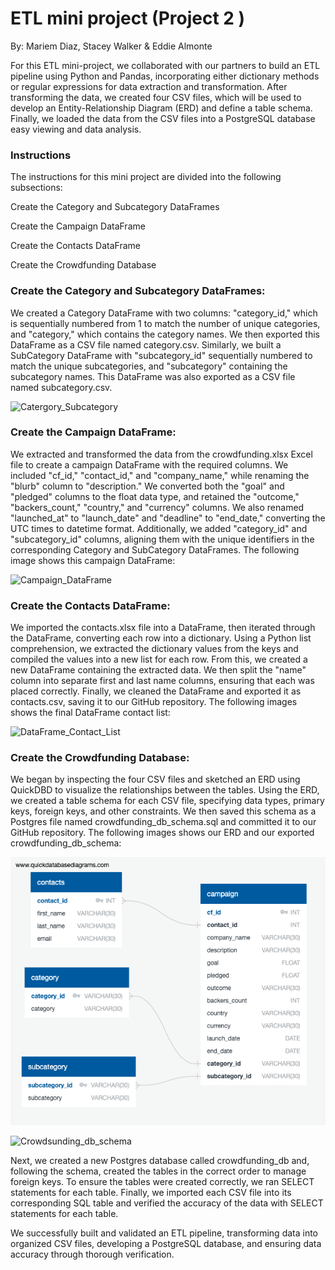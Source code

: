 # ETL mini project (Project 2 )
By: Mariem Diaz, Stacey Walker & Eddie Almonte

For this ETL mini-project, we collaborated with our partners to build an ETL pipeline using Python and Pandas, incorporating either dictionary methods or regular expressions for data extraction and transformation. After transforming the data, we created four CSV files, which will be used to develop an Entity-Relationship Diagram (ERD) and define a table schema. Finally, we loaded the data from the CSV files into a PostgreSQL database easy viewing and data analysis.

### Instructions

The instructions for this mini project are divided into the following subsections:

Create the Category and Subcategory DataFrames

Create the Campaign DataFrame

Create the Contacts DataFrame

Create the Crowdfunding Database

### Create the Category and Subcategory DataFrames:

We created a Category DataFrame with two columns: "category_id," which is sequentially numbered from 1 to match the number of unique categories, and "category," which contains the category names. We then exported this DataFrame as a CSV file named category.csv. Similarly, we built a SubCategory DataFrame with "subcategory_id" sequentially numbered to match the unique subcategories, and "subcategory" containing the subcategory names. This DataFrame was also exported as a CSV file named subcategory.csv.

![Catergory_Subcategory](https://i.postimg.cc/fy58MLCy/Category-and-Subcategory.png)

### Create the Campaign DataFrame:

We extracted and transformed the data from the crowdfunding.xlsx Excel file to create a campaign DataFrame with the required columns. We included "cf_id," "contact_id," and "company_name," while renaming the "blurb" column to "description." We converted both the "goal" and "pledged" columns to the float data type, and retained the "outcome," "backers_count," "country," and "currency" columns. We also renamed "launched_at" to "launch_date" and "deadline" to "end_date," converting the UTC times to datetime format. Additionally, we added "category_id" and "subcategory_id" columns, aligning them with the unique identifiers in the corresponding Category and SubCategory DataFrames. The following image shows this campaign DataFrame:

![Campaign_DataFrame](https://i.postimg.cc/FFGpdYbs/Campaign-Data-Frame.png)

### Create the Contacts DataFrame:

We imported the contacts.xlsx file into a DataFrame, then iterated through the DataFrame, converting each row into a dictionary. Using a Python list comprehension, we extracted the dictionary values from the keys and compiled the values into a new list for each row. From this, we created a new DataFrame containing the extracted data. We then split the "name" column into separate first and last name columns, ensuring that each was placed correctly. Finally, we cleaned the DataFrame and exported it as contacts.csv, saving it to our GitHub repository. The following images shows the final DataFrame contact list:

![DataFrame_Contact_List](https://i.postimg.cc/J4vbZZsm/Data-Frame-Contact-List.png)

### Create the Crowdfunding Database:

We began by inspecting the four CSV files and sketched an ERD using QuickDBD to visualize the relationships between the tables. Using the ERD, we created a table schema for each CSV file, specifying data types, primary keys, foreign keys, and other constraints. We then saved this schema as a Postgres file named crowdfunding_db_schema.sql and committed it to our GitHub repository. The following images shows our ERD and our exported crowdfunding_db_schema:

![ERD](https://github.com/mariemsdiaz/Crowdfunding_ETL/blob/main/Resources/ERD_Table.png)

![Crowdsunding_db_schema](https://i.postimg.cc/bvHb753N/Crowfunding-db-schema.png)

Next, we created a new Postgres database called crowdfunding_db and, following the schema, created the tables in the correct order to manage foreign keys. To ensure the tables were created correctly, we ran SELECT statements for each table. Finally, we imported each CSV file into its corresponding SQL table and verified the accuracy of the data with SELECT statements for each table.

We successfully built and validated an ETL pipeline, transforming data into organized CSV files, developing a PostgreSQL database, and ensuring data accuracy through thorough verification.


